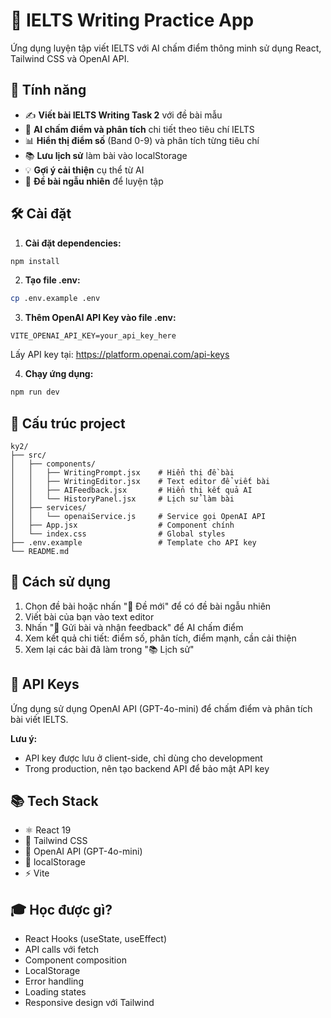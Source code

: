 # 📝 IELTS Writing Practice App

Ứng dụng luyện tập viết IELTS với AI chấm điểm thông minh sử dụng React, Tailwind CSS và OpenAI API.

## 🚀 Tính năng

- ✍️ **Viết bài IELTS Writing Task 2** với đề bài mẫu
- 🤖 **AI chấm điểm và phân tích** chi tiết theo tiêu chí IELTS
- 📊 **Hiển thị điểm số** (Band 0-9) và phân tích từng tiêu chí
- 📚 **Lưu lịch sử** làm bài vào localStorage
- 💡 **Gợi ý cải thiện** cụ thể từ AI
- 🎲 **Đề bài ngẫu nhiên** để luyện tập

## 🛠️ Cài đặt

1. **Cài đặt dependencies:**
```bash
npm install
```

2. **Tạo file .env:**
```bash
cp .env.example .env
```

3. **Thêm OpenAI API Key vào file .env:**
```
VITE_OPENAI_API_KEY=your_api_key_here
```

Lấy API key tại: https://platform.openai.com/api-keys

4. **Chạy ứng dụng:**
```bash
npm run dev
```

## 📁 Cấu trúc project

```
ky2/
├── src/
│   ├── components/
│   │   ├── WritingPrompt.jsx    # Hiển thị đề bài
│   │   ├── WritingEditor.jsx    # Text editor để viết bài
│   │   ├── AIFeedback.jsx       # Hiển thị kết quả AI
│   │   └── HistoryPanel.jsx     # Lịch sử làm bài
│   ├── services/
│   │   └── openaiService.js     # Service gọi OpenAI API
│   ├── App.jsx                  # Component chính
│   └── index.css                # Global styles
├── .env.example                 # Template cho API key
└── README.md
```

## 🎯 Cách sử dụng

1. Chọn đề bài hoặc nhấn "🎲 Đề mới" để có đề bài ngẫu nhiên
2. Viết bài của bạn vào text editor
3. Nhấn "📝 Gửi bài và nhận feedback" để AI chấm điểm
4. Xem kết quả chi tiết: điểm số, phân tích, điểm mạnh, cần cải thiện
5. Xem lại các bài đã làm trong "📚 Lịch sử"

## 🔑 API Keys

Ứng dụng sử dụng OpenAI API (GPT-4o-mini) để chấm điểm và phân tích bài viết IELTS.

**Lưu ý:** 
- API key được lưu ở client-side, chỉ dùng cho development
- Trong production, nên tạo backend API để bảo mật API key

## 📚 Tech Stack

- ⚛️ React 19
- 🎨 Tailwind CSS
- 🤖 OpenAI API (GPT-4o-mini)
- 💾 localStorage
- ⚡ Vite

## 🎓 Học được gì?

- React Hooks (useState, useEffect)
- API calls với fetch
- Component composition
- LocalStorage
- Error handling
- Loading states
- Responsive design với Tailwind

